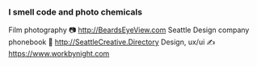 ### I smell code and photo chemicals

Film photography 📷 http://BeardsEyeView.com 
Seattle Design company phonebook 📖 http://SeattleCreative.Directory 
Design, ux/ui ✍️ https://www.workbynight.com

<!--
**jonmccon/jonmccon** is a ✨ _special_ ✨ repository because its `README.md` (this file) appears on your GitHub profile.



- 🔭 I’m currently working on ...
- 🌱 I’m currently learning ...
- 👯 I’m looking to collaborate on ...
- 🤔 I’m looking for help with ...
- 💬 Ask me about ...
- 📫 How to reach me: ...
- 😄 Pronouns: ...
- ⚡ Fun fact: ...
-->
